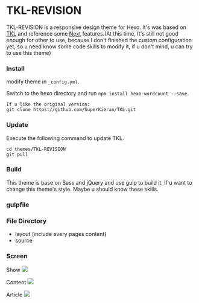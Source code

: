 # TKL-REVISION
TKL-REVISION is a responsive design theme for Hexo. It's was based on [TKL](https://github.com/SuperKieran/TKL) and reference some [Next](https://github.com/iissnan/hexo-theme-next) features.(At this time, It's still not good enough for other to use, because I don't finished the custom configuration yet, so u need know some code skills to modify it, if u don't mind, u can try to use this theme)

### Install
modify theme in <code>_config.yml</code>.

Switch to the hexo directory and run `npm install hexo-wordcount --save`.

```
If u like the original version:
git clone https://github.com/SuperKieran/TKL.git

```

### Update
Execute the following command to update TKL.
``` 
cd themes/TKL-REVISION
git pull
```
### Build

This theme is base on Sass and jQuery and use gulp to build it. If u want to change this theme's style. Maybe u should know these skills.

### gulpfile


### File Directory
- layout (include every pages content)
- source 

### Screen
Show
![](http://qcyoung.qiniudn.com/qcyoung/TKL-REVISION-SHOW.png)
  
Content
![](http://qcyoung.qiniudn.com/qcyoung/TKL-REVISION-CONTENT.png)

Article
![](http://qcyoung.qiniudn.com/qcyoung/TKL-REVISION-ARTICLE.png)